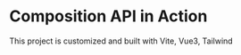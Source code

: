 <h1>Composition API in Action</h1>

<p>This project is customized and built with Vite, Vue3, Tailwind</p>
